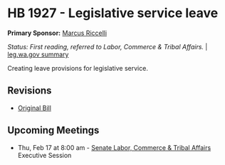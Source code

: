 # HB 1927 - Legislative service leave
**Primary Sponsor:** [Marcus Riccelli](/person/leg/marcus.riccelli.md)

*Status: First reading, referred to Labor, Commerce & Tribal Affairs.* | [leg.wa.gov summary](https://app.leg.wa.gov/billsummary?BillNumber=1927&Year=2021)

Creating leave provisions for legislative service.

## Revisions
* [Original Bill](1/)

## Upcoming Meetings
* Thu, Feb 17 at 8:00 am - [Senate Labor, Commerce & Tribal Affairs](/senate/2021-22/LCTA/) Executive Session